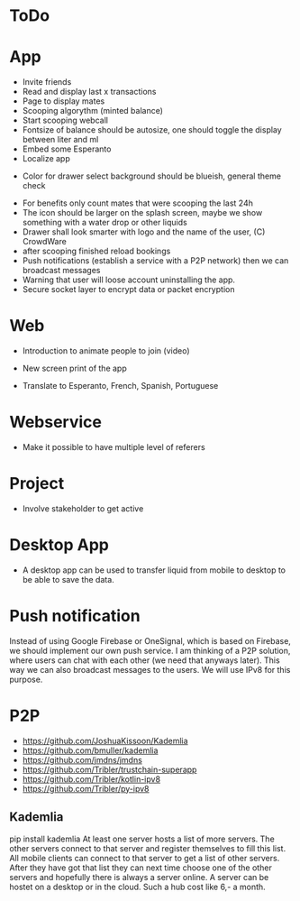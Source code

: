 # ToDo

# App
+ Invite friends
+ Read and display last x transactions
+ Page to display mates
+ Scooping algorythm (minted balance)
+ Start scooping webcall
+ Fontsize of balance should be autosize, one should toggle the display between liter and ml
+ Embed some Esperanto
+ Localize app
- Color for drawer select background should be blueish, general theme check
+ For benefits only count mates that were scooping the last 24h
+ The icon should be larger on the splash screen, maybe we show something with a water drop or other liquids
+ Drawer shall look smarter with logo and the name of the user, (C) CrowdWare
+ after scooping finished reload bookings
+ Push notifications (establish a service with a P2P network) then we can broadcast messages
+ Warning that user will loose account uninstalling the app.
+ Secure socket layer to encrypt data or packet encryption 

# Web
- Introduction to animate people to join (video)
+ New screen print of the app
- Translate to Esperanto, French, Spanish, Portuguese

# Webservice
+ Make it possible to have multiple level of referers

# Project
- Involve stakeholder to get active

# Desktop App
- A desktop app can be used to transfer liquid from mobile to desktop to be able to save the data.


# Push notification
Instead of using Google Firebase or OneSignal, which is based on Firebase, we should implement our own push service.
I am thinking of a P2P solution, where users can chat with each other (we need that anyways later). This way we can also broadcast messages to the users.
We will use IPv8 for this purpose.



# P2P
- https://github.com/JoshuaKissoon/Kademlia
- https://github.com/bmuller/kademlia
- https://github.com/jmdns/jmdns
- https://github.com/Tribler/trustchain-superapp
- https://github.com/Tribler/kotlin-ipv8
- https://github.com/Tribler/py-ipv8

## Kademlia
pip install kademlia
At least one server hosts a list of more servers. The other servers connect to that server and register themselves to fill this list.
All mobile clients can connect to that server to get a list of other servers. After they have got that list they can next time choose one of the other servers and hopefully there is always a server online.
A server can be hostet on a desktop or in the cloud. Such a hub cost like 6,- a month.
